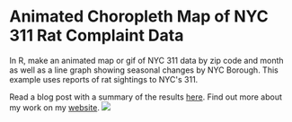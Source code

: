 # Animated Choropleth Map of NYC 311 Rat Complaint Data
In R, make an animated map or gif of NYC 311 data by zip code and month as well as a line graph showing seasonal changes by NYC Borough. This example uses reports of rat sightings to NYC's 311. 

Read a blog post with a summary of the results [here](https://towardsdatascience.com/new-yorkers-should-learn-to-get-along-with-rats-because-theyre-not-leaving-a-data-visualization-db4ca516762b). Find out more about my work on my [website](https://jenny-listman.netlify.com).
![](ratmaps.gif)
